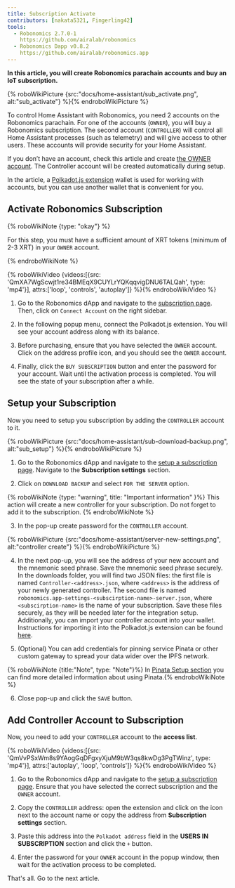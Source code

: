 ```yaml
---
title: Subscription Activate
contributors: [nakata5321, Fingerling42]
tools:
  - Robonomics 2.7.0-1
    https://github.com/airalab/robonomics
  - Robonomics Dapp v0.8.2
    https://github.com/airalab/robonomics.app
---
```


**In this article, you will create Robonomics parachain accounts and buy an IoT subscription.**

{% roboWikiPicture {src:"docs/home-assistant/sub_activate.png", alt:"sub_activate"} %}{% endroboWikiPicture %}

To control Home Assistant with Robonomics, you need 2 accounts on the Robonomics parachain. For one of the accounts (`OWNER`), you will buy a Robonomics subscription. The second account (`CONTROLLER`) will control all Home Assistant processes (such as telemetry) and will give access to other users. These accounts will provide security for your Home Assistant.

If you don’t have an account, check this article and create [the OWNER account](/docs/create-account-in-dapp/). The Controller account will be created automatically during setup.

In the article, a [Polkadot.js extension](https://polkadot.js.org/extension/) wallet is used for working with accounts, but you can use another wallet that is convenient for you.

## Activate Robonomics Subscription 

{% roboWikiNote {type: "okay"} %}

For this step, you must have a sufficient amount of XRT tokens (minimum of 2-3 XRT) in your `OWNER` account.

{% endroboWikiNote %}

{% roboWikiVideo {videos:[{src: 'QmXA7WgScwjt1re34BMEqX9CUYLrYQKqqvigDNU6TALQah', type: 'mp4'}], attrs:['loop', 'controls', 'autoplay']} %}{% endroboWikiVideo %}

1. Go to the Robonomics dApp and navigate to the [subscription page](https://robonomics.app/#/rws-buy). Then, click on `Connect Account` on the right sidebar.

2. In the following popup menu, connect the Polkadot.js extension. You will see your account address along with its balance.

3. Before purchasing, ensure that you have selected the `OWNER` account. Click on the address profile icon, and you should see the `OWNER` account.

4. Finally, click the `BUY SUBSCRIPTION` button and enter the password for your account. Wait until the activation process is completed. You will see the state of your subscription after a while.

## Setup your Subscription

Now you need to setup you subscription by adding the `CONTROLLER` account to it.

{% roboWikiPicture {src:"docs/home-assistant/sub-download-backup.png", alt:"sub_setup"} %}{% endroboWikiPicture %}

1. Go to the Robonomics dApp and navigate to the [setup a subscription page](https://robonomics.app/#/rws-setup). Navigate to the **Subscription settings** section.

2. Click on `DOWNLOAD BACKUP` and select `FOR THE SERVER` option. 

{% roboWikiNote {type: "warning", title: "Important information" }%} This action will create a new controller for your subscription. Do not forget to add it to the subscription. {% endroboWikiNote %}

3. In the pop-up create password for the `CONTROLLER` account.

{% roboWikiPicture {src:"docs/home-assistant/server-new-settings.png", alt:"controller create"} %}{% endroboWikiPicture %}

4. In the next pop-up, you will see the address of your new account and the mnemonic seed phrase. Save the mnemonic seed phrase securely. In the downloads folder, you will find two JSON files: the first file is named `Controller-<address>.json`, where `<address>` is the address of your newly generated controller. The second file is named `robonomics.app-settings-<subscirption-name>-server.json`, where `<subscirption-name>` is the name of your subscription. Save these files securely, as they will be needed later for the integration setup. Additionally, you can import your controller account into your wallet. Instructions for importing it into the Polkadot.js extension can be found [here](/docs/create-account-in-dapp/).

5. (Optional) You can add credentials for pinning service Pinata or other custom gateway to spread your data wider over the IPFS network.

{% roboWikiNote {title:"Note", type: "Note"}%} In [Pinata Setup section](/docs/pinata-setup) you can find more detailed information about using Pinata.{% endroboWikiNote %}

6. Close pop-up and click the `SAVE` button.

## Add Controller Account to Subscription

Now, you need to add your `CONTROLLER` account to the **access list**. 


{% roboWikiVideo {videos:[{src: 'QmVvPSxWm8s9YAogGqDFgxyXjuM9bW3qs8kwDg3PgTWinz', type: 'mp4'}], attrs:['autoplay', 'loop', 'controls']} %}{% endroboWikiVideo %}

1. Go to the Robonomics dApp and navigate to the [setup a subscription page](https://robonomics.app/#/rws-setup). Ensure that you have selected the correct subscription and the `OWNER` account.

2. Copy the `CONTROLLER` address: open the extension and click on the icon next to the account name or copy the address from **Subscription settings** section.

3. Paste this address into the `Polkadot address` field in the **USERS IN SUBSCRIPTION** section and click the `+` button. 

4. Enter the password for your `OWNER` account in the popup window, then wait for the activation process to be completed.

That's all. Go to the next article.
